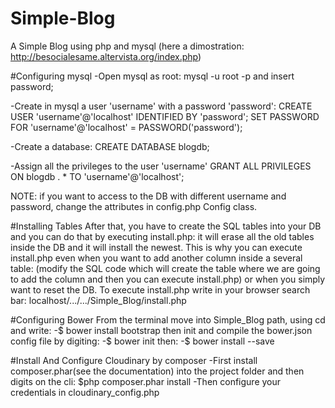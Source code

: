 # Simple-Blog
A Simple Blog using php and mysql (here a dimostration: http://besocialesame.altervista.org/index.php)

#Configuring mysql
-Open mysql as root: mysql -u root -p and insert password;

-Create in mysql a user 'username' with a password 'password': 
  CREATE USER 'username'@'localhost' IDENTIFIED BY 'password';
  SET PASSWORD FOR 'username'@'localhost' = PASSWORD('password');

-Create a database:
  CREATE DATABASE blogdb;

-Assign all the privileges to the user 'username'
  GRANT ALL PRIVILEGES ON blogdb . * TO 'username'@'localhost';

NOTE: if you want to access to the DB with different username and password, 
      change the attributes in config.php Config class.


#Installing Tables
After that, you have to create the SQL tables into your DB and you can do that
by executing install.php: it will erase all the old tables inside the DB and 
it will install the newest. This is why you can execute install.php even when 
you want to add another column inside a several table:
(modify the SQL code which will create the table where we are going to 
add the column and then you can execute install.php)
or when you simply want to reset the DB.
To execute install.php write in your browser search bar: 
localhost/.../.../Simple_Blog/install.php


#Configuring Bower
From the terminal move into Simple_Blog path, using cd and write:
-$ bower install bootstrap
then init and compile the bower.json config file by digiting:
-$ bower init
then:
-$ bower install --save

#Install And Configure Cloudinary by composer
-First install composer.phar(see the documentation) into the project folder
       and then digits on the cli:
       $php composer.phar install
-Then configure your credentials in cloudinary_config.php

